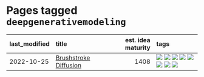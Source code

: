 # Pages tagged `deepgenerativemodeling`

|last_modified|title|est. idea maturity|tags
|:---|:---|---:|:---|
|2022-10-25|[Brushstroke Diffusion](../brushstroke-diffusion.md)|1408|[![](https://img.shields.io/badge/tag-artisticstyletransfer-4072a1)](../tags/artisticstyletransfer.md) [![](https://img.shields.io/badge/tag-creativity-7c795e)](../tags/creativity.md) [![](https://img.shields.io/badge/tag-deepgenerativemodeling-95bed6)](../tags/deepgenerativemodeling.md) [![](https://img.shields.io/badge/tag-experimental-c4fb38)](../tags/experimental.md) [![](https://img.shields.io/badge/tag-image_processing-1743a)](../tags/image_processing.md) [![](https://img.shields.io/badge/tag-modeltraining-c92725)](../tags/modeltraining.md) [![](https://img.shields.io/badge/tag-painting-43d799)](../tags/painting.md) [![](https://img.shields.io/badge/tag-wip-35d420)](../tags/wip.md)|